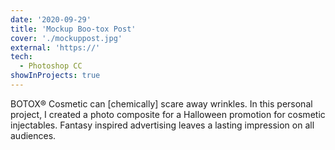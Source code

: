 ```yaml
---
date: '2020-09-29'
title: 'Mockup Boo-tox Post'
cover: './mockuppost.jpg'
external: 'https://'
tech:
  - Photoshop CC
showInProjects: true
---
```


BOTOX® Cosmetic can [chemically] scare away wrinkles. In this personal project, I created a photo composite for a Halloween promotion for cosmetic injectables. Fantasy inspired advertising leaves a lasting impression on all audiences.
